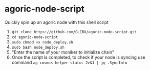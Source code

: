 # agoric-node-script

Quickly spin up an agoric node with this shell script


1. `git clone https://github.com/GLIBX/agoric-node-script.git`
2. `cd agoric-node-script`
3. `sudo chmod +x node_deploy.sh`
4. `sudo bash node_deploy.sh`
5. "Enter the name of your moniker to initialize chain"
7. Once the script is completed, to check if your node is syncing use command  `ag-cosmos-helper status 2>&1 | jq .SyncInfo`
